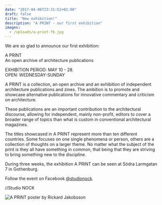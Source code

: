 ```yaml
---
date: "2017-04-06T23:31:52+02:00"
draft: false
title: "New exhibition!"
description: "A PRINT - our first exhibition"
images:
  - /uploads/a-print-fb.jpg
---
```


We are so glad to announce our first exhibition:

A PRINT  
An open archive of architecture publications

EXHIBITION PERIOD: MAY 10 - 28.  
OPEN: WEDNESDAY-SUNDAY
<!--more-->

A PRINT is a collection, an open archive and an exhibition of independent architecture publications and zines. The ambition is to promote and showcase alternative publications for innovative commentary and criticism on architecture.

These publications are an important contribution to the architectural discourse, allowing for independent, mainly non-profit, editors to cover a broader range of topics than what is custom in conventional architectural magazines.

The titles showcased in A PRINT represent more than ten different countries. Some focuses on one single phenomena or person, others are a collection of thoughts on a larger theme. No matter what the subject of the print is they all have something in common, that being that they are striving to bring something new to the discipline.

During three weeks, the exhibition A PRINT can be seen at Södra Larmgatan 7 in Gothenburg.

Follow the event on Facebook [@studionock](https://www.facebook.com/studionock/).

//Studio NOCK

![A PRINT poster by Rickard Jakobsson](/uploads/a-print.jpg)
